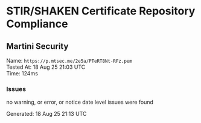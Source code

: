 # STIR/SHAKEN Certificate Repository Compliance

## Martini Security

Name: `https://p.mtsec.me/2e5a/PTeRT8Nt-RFz.pem`\
Tested At: 18 Aug 25 21:03 UTC\
Time: 124ms

### Issues

no warning, or error, or notice date level issues were found

Generated: 18 Aug 25 21:13 UTC